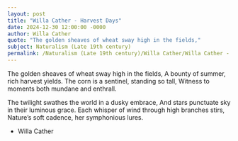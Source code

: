 ```yaml
---
layout: post
title: "Willa Cather - Harvest Days"
date: 2024-12-30 12:00:00 -0000
author: Willa Cather
quote: "The golden sheaves of wheat sway high in the fields,"
subject: Naturalism (Late 19th century)
permalink: /Naturalism (Late 19th century)/Willa Cather/Willa Cather - Harvest Days
---
```


The golden sheaves of wheat sway high in the fields,
A bounty of summer, rich harvest yields.
The corn is a sentinel, standing so tall,
Witness to moments both mundane and enthrall.

The twilight swathes the world in a dusky embrace,
And stars punctuate sky in their luminous grace.
Each whisper of wind through high branches stirs,
Nature’s soft cadence, her symphonious lures.


- Willa Cather

